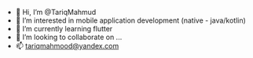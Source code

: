 - 👋 Hi, I’m @TariqMahmud
- 👀 I’m interested in mobile application development (native - java/kotlin)
- 🌱 I’m currently learning flutter
- 💞️ I’m looking to collaborate on ...
- 📫 tariqmahmood@yandex.com

<!---
TariqMahmud/TariqMahmud is a ✨ special ✨ repository because its `README.md` (this file) appears on your GitHub profile.
You can click the Preview link to take a look at your changes.
--->

